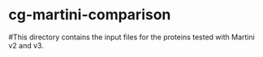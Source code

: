 # cg-martini-comparison

#This directory contains the input files for the proteins tested with Martini v2 and v3. 
